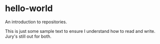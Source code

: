 # hello-world
An introduction to repositories.

This is just some sample text to ensure I understand how to read and write. Jury's still out for both.
